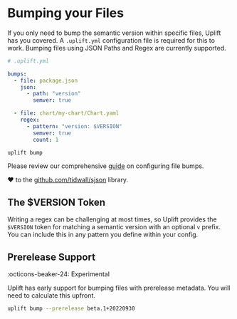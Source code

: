 # Bumping your Files

If you only need to bump the semantic version within specific files, Uplift has you covered. A `.uplift.yml` configuration file is required for this to work. Bumping files using JSON Paths and Regex are currently supported.

```yaml linenums="1"
# .uplift.yml

bumps:
  - file: package.json
    json:
      - path: "version"
        semver: true

  - file: chart/my-chart/Chart.yaml
    regex:
      - pattern: "version: $VERSION"
        semver: true
        count: 1
```

```sh
uplift bump
```

Please review our comprehensive [guide](./reference/config.md#bumps) on configuring file bumps.

❤️ to the [github.com/tidwall/sjson](https://github.com/tidwall/sjson) library.

## The $VERSION Token

Writing a regex can be challenging at most times, so Uplift provides the `$VERSION` token for matching a semantic version with an optional `v` prefix. You can include this in any pattern you define within your config.

## Prerelease Support

:octicons-beaker-24: Experimental

Uplift has early support for bumping files with prerelease metadata. You will need to calculate this upfront.

```sh
uplift bump --prerelease beta.1+20220930
```
